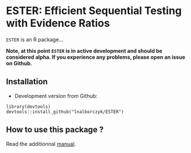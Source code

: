 ESTER: Efficient Sequential Testing with Evidence Ratios
===

`ESTER` is an R package...

**Note, at this point `ESTER` is in active development and should be considered alpha. If you experience any problems, please open an issue on Github.**

## Installation

* Development version from Github:

```
library(devtools)
devtools::install_github("lnalborczyk/ESTER")
```

## How to use this package ?

Read the additionnal [manual](https://rawgit.com/lnalborczyk/ESTER/master/vignettes/ESTER.html).
